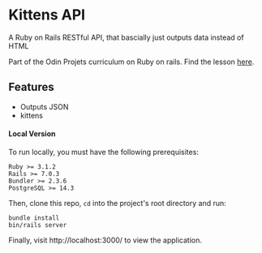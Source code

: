 # Kittens API

A Ruby on Rails RESTful API, that bascially just outputs data instead of HTML

Part of the Odin Projets curriculum on Ruby on rails. Find the lesson [here](https://www.theodinproject.com/lessons/ruby-on-rails-kittens-api).

## Features
- Outputs JSON
- kittens

#### Local Version
To run locally, you must have the following prerequisites:
```
Ruby >= 3.1.2
Rails >= 7.0.3
Bundler >= 2.3.6
PostgreSQL >= 14.3
```
Then, clone this repo, `cd` into the project's root directory and run:
```
bundle install
bin/rails server
```
Finally, visit http://localhost:3000/ to view the application.